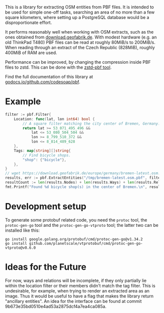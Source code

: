 This is a library for extracting OSM entities from PBF files. It is
intended to be used for simple one-off tasks, searching an area of
no more than a few square kilometers, where setting up a PostgreSQL
database would be a disproportionate effort.

It performs reasonably well when working with
OSM extracts, such as the ones obtained from
[download.geofabrik.de](https://download.geofabrik.de/). With modest
hardware (e.g. an old ThinkPad T480) PBF files can be read at roughly
80MiB/s to 200MiB/s. When reading through an extract of the Czech
Republic (828MiB), roughly 400MiB of RAM are used.

Performance can be improved, by changing the compression
inside PBF files to zstd. This can be done with the [zstd-pbf
tool](https://github.com/codesoap/zstd-pbf).

Find the full documentation of this library at
[godocs.io/github.com/codesoap/pbf](https://godocs.io/github.com/codesoap/pbf).

# Example
```go
filter := pbf.Filter{
	Location: func(lat, lon int64) bool {
		// A square filter matching the city center of Bremen, Germany.
		return lat >= 53_071_495_496 &&
			lat <= 53_080_504_504 &&
			lon >= 8_799_510_372 &&
			lon <= 8_814_489_628
	},
	Tags: map[string][]string{
		// Find bicycle shops.
		"shop": {"bicycle"},
	},
}
// wget https://download.geofabrik.de/europe/germany/bremen-latest.osm.pbf
results, err := pbf.ExtractEntities("/tmp/bremen-latest.osm.pbf", filter)
resultCount := len(results.Nodes) + len(results.Ways) + len(results.Relations)
fmt.Printf("Found %d bicycle shop(s) in the center of Bremen.\n", resultCount)
```

# Development setup
To generate some protobuf related code, you need the `protoc` tool, the
`protoc-gen-go` tool and the `protoc-gen-go-vtproto` tool; the latter
two can be installed like this:

```
go install google.golang.org/protobuf/cmd/protoc-gen-go@v1.34.2
go install github.com/planetscale/vtprotobuf/cmd/protoc-gen-go-vtproto@v0.6.0
```

# Ideas for the Future
For now, ways and relations will be incomplete, if they only partially
lie within the location filter or their members didn't match the tag
filter. This is undesirable, for example, when trying to render an
extracted area as an image. Thus it would be useful to have a flag that
makes the library return "ancillary entities". An idea for the interface
can be found at commit 9b673e35bd0510e4ad53a2875dcf4a7ea4ca085a.
